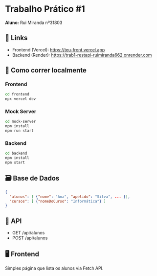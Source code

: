 # Trabalho Prático #1

**Aluno:** Rui Miranda nº31803

## 🔗 Links
- Frontend (Vercel): https://teu-front.vercel.app
- Backend (Render): https://trab1-restapi-ruimiranda662.onrender.com

## 🚀 Como correr localmente

### Frontend
```bash
cd frontend
npx vercel dev
```

### Mock Server
```bash
cd mock-server
npm install
npm run start
```

### Backend
```bash
cd backend
npm install
npm start
```

## 🗃️ Base de Dados
```json
{
  "alunos": [ {"nome": "Ana", "apelido": "Silva", ... }],
  "cursos": [ {"nomeDoCurso": "Informática"} ]
}
```

## 🧪 API
- GET /api/alunos
- POST /api/alunos

## 🖥️ Frontend
Simples página que lista os alunos via Fetch API.
